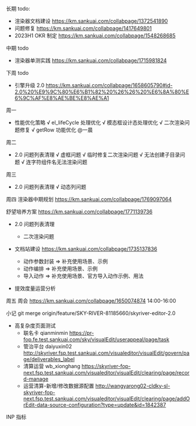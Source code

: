 长期 todo:
  - 渲染器文档建设 https://km.sankuai.com/collabpage/1372541890
  - 问题修复 https://km.sankuai.com/collabpage/1417649801
  - 2023H1 OKR 制定 https://km.sankuai.com/collabpage/1548268685

中期 todo
  - 渲染器单测实践 https://km.sankuai.com/collabpage/1715981824
  
下周 todo
  - 引擎升级 2.0 https://km.sankuai.com/collabpage/1658605790#id-2.0%20%E9%9C%80%E6%B1%82%20%26%26%20%E6%8A%80%E6%9C%AF%E8%AE%BE%E8%AE%A1

周一
  - 性能优化策略
    √ el_lifeCycle 处理优化
    √ 模态框设计态处理优化
    √ 二次渲染问题修复
    √ getRow 功能优化 @一晨

周二
  - 2.0 问题列表清理 
   √ 虚框问题
   √ 临时修复二次渲染问题
   √ 无法创建子目录问题
   √ 连字符组件名无法渲染问题
    
周三
  - 2.0 问题列表清理 
    √ 动态列问题
  
周四
  渲染器中期规划 https://km.sankuai.com/collabpage/1769097064

  舒望培养方案 https://km.sankuai.com/collabpage/1771139736

  - 2.0 问题列表清理 
    - 二次渲染问题

  - 文档站建设 https://km.sankuai.com/collabpage/1735137836
    - 动作参数封装 => 补充使用场景、示例
    - 动作编排 => 补充使用场景、示例
    - 导入动作 => 补充使用场景、官方导入动作示例、用法

  - 提效度量运营分析
    
周五
  周会 https://km.sankuai.com/collabpage/1650074874 14:00-16:00

  


小记
  git merge origin/feature/SKY-RIVER-81185660/skyriver-editor-2.0

  - 高复杂度页面测试
    - 联名卡 qianminmin https://pr-fop.fe.test.sankuai.com/sky/visualEdit/userappeal/page/task
    - 管治平台 daiyuxin02 http://skyriver.fsp.test.sankuai.com/visualeditor/visualEdit/govern/page/deliverables_label
    - 清算运营 wb_xionghang https://skyriver-fop-next.fsp.test.sankuai.com/visualeditor/visualEdit/clearing/page/record-manage
    - 运营清算-新增/修改数据源配置 http://wangyarong02-cldky-sl-skyriver-fop-next.fsp.test.sankuai.com/visualeditor/visualEdit/clearing/page/addOrEdit-data-source-configuration?type=update&id=1842387

  INP 指标

